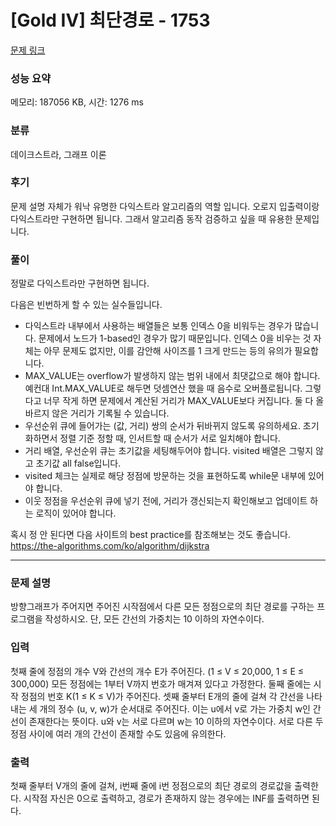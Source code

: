 # [Gold IV] 최단경로 - 1753

[문제 링크](https://www.acmicpc.net/problem/1753)

### 성능 요약

메모리: 187056 KB, 시간: 1276 ms

### 분류

데이크스트라, 그래프 이론

### 후기

문제 설명 자체가 워낙 유명한 다익스트라 알고리즘의 역할 입니다.
오로지 입출력이랑 다익스트라만 구현하면 됩니다.
그래서 알고리즘 동작 검증하고 싶을 때 유용한 문제입니다.

### 풀이

정말로 다익스트라만 구현하면 됩니다.

다음은 빈번하게 할 수 있는 실수들입니다.

- 다익스트라 내부에서 사용하는 배열들은 보통 인덱스 0을 비워두는 경우가 많습니다. 문제에서 노드가 1-based인 경우가 많기 때문입니다. 인덱스 0을 비우는 것 자체는 아무 문제도 없지만, 이를 감안해 사이즈를
  1 크게 만드는 등의 유의가 필요합니다.
- MAX_VALUE는 overflow가 발생하지 않는 범위 내에서 최댓값으로 해야 합니다. 예컨대 Int.MAX_VALUE로 해두면 덧셈연산 했을 때 음수로 오버플로됩니다. 그렇다고 너무 작게 하면 문제에서 계산된
  거리가 MAX_VALUE보다 커집니다. 둘 다 올바르지 않은 거리가 기록될 수 있습니다.
- 우선순위 큐에 들어가는 (값, 거리) 쌍의 순서가 뒤바뀌지 않도록 유의하세요. 초기화하면서 정렬 기준 정할 때, 인서트할 때 순서가 서로 일치해야 합니다.
- 거리 배열, 우선순위 큐는 초기값을 세팅해두어야 합니다. visited 배열은 그렇지 않고 초기값 all false입니다.
- visited 체크는 실제로 해당 정점에 방문하는 것을 표현하도록 while문 내부에 있어야 합니다.
- 이웃 정점을 우선순위 큐에 넣기 전에, 거리가 갱신되는지 확인해보고 업데이트 하는 로직이 있어야 합니다.

혹시 정 안 된다면 다음 사이트의 best practice를 참조해보는 것도 좋습니다.
https://the-algorithms.com/ko/algorithm/dijkstra

---

### 문제 설명

<p>방향그래프가 주어지면 주어진 시작점에서 다른 모든 정점으로의 최단 경로를 구하는 프로그램을 작성하시오. 단, 모든 간선의 가중치는 10 이하의 자연수이다.</p>

### 입력

 <p>첫째 줄에 정점의 개수 V와 간선의 개수 E가 주어진다. (1 ≤ V ≤ 20,000, 1 ≤ E ≤ 300,000) 모든 정점에는 1부터 V까지 번호가 매겨져 있다고 가정한다. 둘째 줄에는 시작 정점의 번호 K(1 ≤ K ≤ V)가 주어진다. 셋째 줄부터 E개의 줄에 걸쳐 각 간선을 나타내는 세 개의 정수 (u, v, w)가 순서대로 주어진다. 이는 u에서 v로 가는 가중치 w인 간선이 존재한다는 뜻이다. u와 v는 서로 다르며 w는 10 이하의 자연수이다. 서로 다른 두 정점 사이에 여러 개의 간선이 존재할 수도 있음에 유의한다.</p>

### 출력

 <p>첫째 줄부터 V개의 줄에 걸쳐, i번째 줄에 i번 정점으로의 최단 경로의 경로값을 출력한다. 시작점 자신은 0으로 출력하고, 경로가 존재하지 않는 경우에는 INF를 출력하면 된다.</p>

